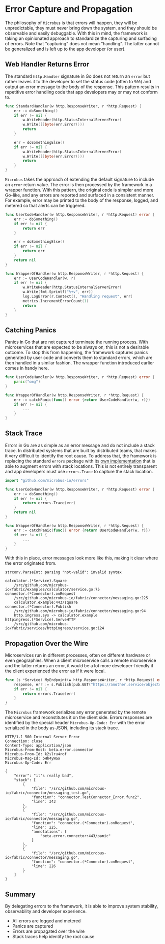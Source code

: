 # Error Capture and Propagation

The philosophy of `Microbus` is that errors will happen, they will be unpredictable, they must never bring down the system, and they should be observable and easily debuggable. With this in mind, the framework is taking an opinionated approach to standardize the capturing and surfacing of errors. Note that "capturing" does not mean "handling". The latter cannot be generalized and is left up to the app developer (or user).

## Web Handler Returns Error

The standard `http.Handler` signature in Go does not return an `error` but rather leaves it to the developer to set the status code (often to `500`) and output an error message to the body of the response. This pattern results in repetitive error handling code that app developers may or may not conform to.

```go
func StandardHandler(w http.ResponseWriter, r *http.Request) {
	err := doSomething()
	if err != nil {
		w.WriteHeader(http.StatusInternalServerError)
		w.Write([]byte(err.Error()))
		return
	}

	err = doSomethingElse()
	if err != nil {
		w.WriteHeader(http.StatusInternalServerError)
		w.Write([]byte(err.Error()))
		return
	}
}
```

`Microbus` takes the approach of extending the default signature to include an `error` return value. The error is then processed by the framework in a wrapper function. With this pattern, the original code is simpler and more Go-like, and any errors are reported and surfaced in a consistent manner. For example, error may be printed to the body of the response, logged, and metered so that alerts can be triggered.

```go
func UserCodeHandler(w http.ResponseWriter, r *http.Request) error {
	err := doSomething()
	if err != nil {
		return err
	}

	err = doSomethingElse()
	if err != nil {
		return err
	}
	return nil
}

func WrapperOfHandler(w http.ResponseWriter, r *http.Request) {
	err := UserCodeHandler(w, r)
	if err != nil {
		w.WriteHeader(http.StatusInternalServerError)
		w.Write(fmt.Sprintf("%+v", err))
		log.LogError(r.Context(), "Handling request", err)
		metrics.IncrementErrorCount(1)
		return
	}
}
```

## Catching Panics

Panics in Go that are not captured terminate the running process. With microservices that are expected to be always on, this is not a desirable outcome. To stop this from happening, the framework captures panics generated by user code and converts them to standard errors, which are then handled in a similar fashion. The wrapper function introduced earlier comes in handy here.

```go
func UserCodeHandler(w http.ResponseWriter, r *http.Request) error {
	panic("omg")
}

func WrapperOfHandler(w http.ResponseWriter, r *http.Request) {
	err := catchPanic(func() error {return UserCodeHandler(w, r)})
	if err != nil {
		...
	}
}
```

## Stack Trace

Errors in Go are as simple as an error message and do not include a stack trace. In distributed systems that are built by distributed teams, that makes it very difficult to identify the root cause. To address that, the framework is replacing the standard `errors` package with its [own implementation](../structure/errors.md) that is able to augment errors with stack locations. This is not entirely transparent and app developers must use `errors.Trace` to capture the stack location.

```go
import "github.com/microbus-io/errors"

func UserCodeHandler(w http.ResponseWriter, r *http.Request) error {
	err := doSomething()
	if err != nil {
		return errors.Trace(err)
	}
	return nil
}

func WrapperOfHandler(w http.ResponseWriter, r *http.Request) {
	err := catchPanic(func() error {return UserCodeHandler(w, r)})
	if err != nil {
		...
	}
}
```

With this in place, error messages look more like this, making it clear where the error originated from.

```
strconv.ParseInt: parsing "not-valid": invalid syntax

calculator.(*Service).Square
	/src/github.com/microbus-io/fabric/examples/calculator/service.go:75
connector.(*Connector).onRequest
	/src/github.com/microbus-io/fabric/connector/messaging.go:225
	calculator.example:443/square
connector.(*Connector).Publish
	/src/github.com/microbus-io/fabric/connector/messaging.go:94
	http.ingress.sys -> calculator.example
httpingress.(*Service).ServeHTTP
	/src/github.com/microbus-io/fabric/services/httpingress/service.go:124
```

## Propagation Over the Wire

Microservices run in different processes, often on different hardware or even geographies. When a client microservice calls a remote microservice and the latter returns an error, it would be a lot more developer-friendly if the client experienced the error as if it were local.

```go
func (s *Service) MyEndpoint(w http.ResponseWriter, r *http.Request) error {
	response, err := s.Publish(pub.GET("https://another.service/objects")) // Remote call
	if err != nil {
		return errors.Trace(err)
	}
}
```

The `Microbus` framework serializes any error generated by the remote microservice and reconstitutes it on the client side. Errors responses are identified by the special header `Microbus-Op-Code: Err` with the error serialized in the body as JSON, including its stack trace.

```
HTTP/1.1 500 Internal Server Error
Connection: close
Content-Type: application/json
Microbus-From-Host: beta.error.connector
Microbus-From-Id: k2slru4rof
Microbus-Msg-Id: bHh4yWGo
Microbus-Op-Code: Err

{
	"error": "it's really bad",
	"stack": [
		{
			"file": "/src/github.com/microbus-io/fabric/connector/messaging_test.go",
			"function": "connector.TestConnector_Error.func2",
			"line": 343
		},
		{
			"file": "/src/github.com/microbus-io/fabric/connector/messaging.go",
			"function": "connector.(*Connector).onRequest",
			"line": 225,
			"annotations": [
				"beta.error.connector:443/panic"
			]
		},
		{
			"file": "/src/github.com/microbus-io/fabric/connector/messaging.go",
			"function": "connector.(*Connector).onRequest",
			"line": 226
		}
	]
}
```

## Summary

By delegating errors to the framework, it is able to improve system stability, observability and developer experience.

* All errors are logged and metered
* Panics are captured
* Errors are propagated over the wire
* Stack traces help identify the root cause
